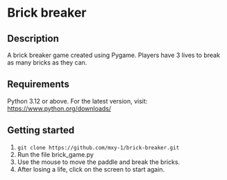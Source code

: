# Brick breaker

## Description
A brick breaker game created using Pygame. Players have 3 lives to break as many bricks as they can.

## Requirements
Python 3.12 or above. For the latest version, visit: https://www.python.org/downloads/

## Getting started
1. ```git clone https://github.com/mxy-1/brick-breaker.git ```
2. Run the file brick_game.py
3. Use the mouse to move the paddle and break the bricks.
4. After losing a life, click on the screen to start again.
